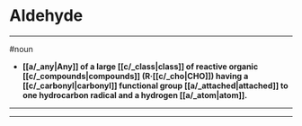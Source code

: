# Aldehyde
---
#noun
- **[[a/_any|Any]] of a large [[c/_class|class]] of reactive organic [[c/_compounds|compounds]] (R·[[c/_cho|CHO]]) having a [[c/_carbonyl|carbonyl]] functional group [[a/_attached|attached]] to one hydrocarbon radical and a hydrogen [[a/_atom|atom]].**
---
---
